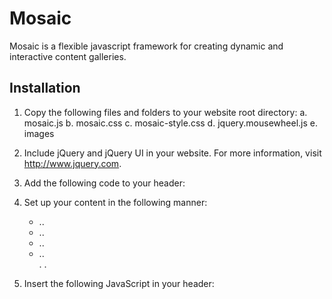 Mosaic
======

Mosaic is a flexible javascript framework for creating dynamic and interactive content galleries. 

Installation
------------

1. Copy the following files and folders to your website root directory:
	a. mosaic.js
	b. mosaic.css
	c. mosaic-style.css
	d. jquery.mousewheel.js
	e. images
	
2. Include jQuery and jQuery UI in your website. For more information, visit http://www.jquery.com.

3. Add the following code to your header:
	<script src="jquery.mousewheel.js" type="text/javascript"></script>
	<script src="mosaic.js" type="text/javascript"></script>
	<link href="mosaic.css" rel="stylesheet" type="text/css">
	<link href="mosaic-style.css" rel="stylesheet" type="text/css">
	
4. Set up your content in the following manner:
	<div id="mosaic-target"></div>
	<ul id="mosaic-source">
		<li class="mosaic-cell">..</li>
		<li class="mosaic-cell">..</li>
		<li class="mosaic-cell">..</li>
		<li class="mosaic-cell">..</li>
		.
		.
	</ul>
5. Insert the following JavaScript in your header:
	<script type="text/javascript">
	$(document).ready(function() {
		$('#mosaic-target').mosaic({
			source: $('#mosaic-source'),
		});
	});


Parameters
----------

Parameters passed to the $().mosaic() function can contain the following values:


#	Parameter			Default			Description


1	source				this			Use this jQuery object as a context to find cells.
2	cell				'.mosaic-cell'	Use this selector to search for cells in the source object.	
3	width				null			Width of grid in pixels, or null for auto-width.
4	height				400				Height of grid in pixels.
5	columns				3				Number of columns in grid.
6	min_rows			2				Minimum visible rows in grid per column.
7	max_rows			3				Maximum visible rows in grid per column.
8	strict_grid			false			true, if height of all rows should be equal.
9	spacing				1				Space between cells, in pixels.
10	interval			2000			Interval between animations, in milliseconds.
11	speed				500				Duration of animations, in milliseconds.
12	easing				'swing'			Animation easing. Include jquery.ui to use option.
											Available options:
												[linear] | [swing] | [ease] [In|Out|InOut] [Quad|Cubic|Quart|Quint|Expo|Sine|Circ|Elastic|Back|Bounce]
13	remove_source		true			Remove source cells from DOM after grid initialization.
14	alternate_columns	false			true, if consecutive columns cannot have the same number of visible rows.
15	orientation			'vertical'		Direction of animation.
											Available options:
												[vertical] | [horizontal]
16	random_columns		true			Select a random column for next animation cycle.
17	pause_animation		false			Pause a column's animation on mouseenter.
18 	navigation_buttons	'proximity'		Display column navigation buttons.
											Available options:
												[always] | [proximity] | [never]
19	autoplay			true			Play animation on deployment.
20	loop_type			'reverse'		Select whether to reverse the loop on reaching the end, or rewind. None if no looping.
											Available options:
												[reverse] | [rewind] | [none]
21	column_scroll		true			Navigate columns using the scroll wheel.

Sample Code
-----------

<!DOCTYPE html>
<html>
	<head>
		<script src="jquery.js" type="text/javascript"></script>
		<script src="jquery.ui.js" type="text/javascript"></script>
		<script src="jquery.mousewheel.js" type="text/javascript"></script>
		<script src="mosaic.js" type="text/javascript"></script>
		<link href="mosaic.css" rel="stylesheet" type="text/css">
		<link href="mosaic-style.css" rel="stylesheet" type="text/css">
		<script type="text/javascript">
			$(document).ready(function() {
				$('#mosaic-target').mosaic({
					source: $('#mosaic-source'),
					width: 900,
					height: 400,
					columns: 3,
					min_rows: 1,
					max_rows: 2,
					speed: 500,
					alternate_columns: true,
					easing: 'easeInOutQuart',
					pause_animation: true,
					loop_type: 'rewind',
					navigation_buttons: 'always'
				});
			});
		</script>
	</head>
	<body>
		<div id="mosaic-target"></div>
		<ul id="mosaic-source" style="display:none">
			<li class="mosaic-cell">
				Lorem ipsum dolor sit amet, consectetur adipiscing elit.
			</li>
			<li class="mosaic-cell">
				Lorem ipsum dolor sit amet, consectetur adipiscing elit.
			</li>
			<li class="mosaic-cell">
				Lorem ipsum dolor sit amet, consectetur adipiscing elit.
			</li>
			<li class="mosaic-cell">
				Lorem ipsum dolor sit amet, consectetur adipiscing elit.
			</li>
			<li class="mosaic-cell">
				Lorem ipsum dolor sit amet, consectetur adipiscing elit.
			</li>
			<li class="mosaic-cell">
				Lorem ipsum dolor sit amet, consectetur adipiscing elit.
			</li>
			<li class="mosaic-cell">
				Lorem ipsum dolor sit amet, consectetur adipiscing elit.
			</li>
			<li class="mosaic-cell">
				Lorem ipsum dolor sit amet, consectetur adipiscing elit.
			</li>
		</ul>
	</body>
</html>

